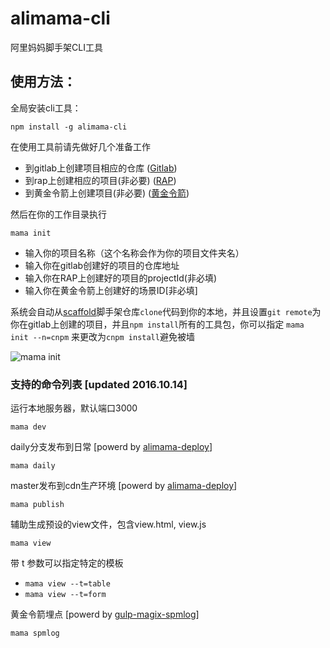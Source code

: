 # alimama-cli
阿里妈妈脚手架CLI工具

## 使用方法：

全局安装cli工具：

    npm install -g alimama-cli

在使用工具前请先做好几个准备工作

  + 到gitlab上创建项目相应的仓库 ([Gitlab](http://gitlab.alibaba-inc.com))
  + 到rap上创建相应的项目(非必要) ([RAP](http://rap.alibaba-inc.com))
  + 到黄金令箭上创建项目(非必要) ([黄金令箭](http://log.alibaba-inc.com/gold/part/index.htm))

然后在你的工作目录执行

    mama init

  + 输入你的项目名称（这个名称会作为你的项目文件夹名）
  + 输入你在gitlab创建好的项目的仓库地址
  + 输入你在RAP上创建好的项目的projectId(非必填)
  + 输入你在黄金令箭上创建好的场景ID[非必填]

系统会自动从[scaffold](http://gitlab.alibaba-inc.com/thx/scaffold)脚手架仓库`clone`代码到你的本地，并且设置`git remote`为你在gitlab上创建的项目，并且`npm install`所有的工具包，你可以指定 `mama init --n=cnpm` 来更改为`cnpm install`避免被墙

  ![mama init](https://img.alicdn.com/tps/TB1bq1FNVXXXXbIXVXXXXXXXXXX-477-311.jpg)

### 支持的命令列表 [updated 2016.10.14]

运行本地服务器，默认端口3000

    mama dev

daily分支发布到日常 [powerd by [alimama-deploy](https://www.npmjs.com/package/alimama-deploy)]

    mama daily

master发布到cdn生产环境 [powerd by [alimama-deploy](https://www.npmjs.com/package/alimama-deploy)]

    mama publish

辅助生成预设的view文件，包含view.html, view.js

    mama view
带 t 参数可以指定特定的模板
  + `mama view --t=table`
  + `mama view --t=form`

黄金令箭埋点 [powerd by [gulp-magix-spmlog](https://www.npmjs.com/package/gulp-magix-spmlog)]

    mama spmlog
